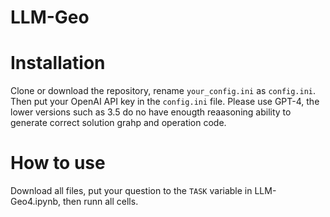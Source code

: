 # LLM-Geo




# Installation

Clone or download the repository, rename `your_config.ini` as `config.ini`. Then put your OpenAI API key in the `config.ini` file. Please use GPT-4, the lower versions such as 3.5 do no have enougth reaasoning ability to generate correct solution grahp and operation code.


# How to use

Download all files, put your question to the `TASK` variable in LLM-Geo4.ipynb, then runn all cells.

